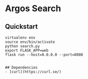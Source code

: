 # Argos Search
## Quickstart
```
virtualenv env
source env/bin/activate
python search.py
export FLASK_APP=web
flask run --host=0.0.0.0 --port=8080


## Dependencies
- [curl](https://curl.se/)
